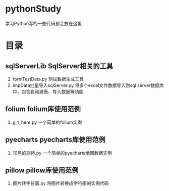 # pythonStudy
学习Python写的一些代码都会放在这里

# 目录

## sqlServerLib SqlServer相关的工具
1. formTestData.py 测试数据生成工具
2. impData批量导入sqlServer.py 将多个excel文件数据导入到sql server数据库中，包含自动建表、导入数据等功能

## folium folium库使用范例
1. g_t_here.py 一个简单的folium实例

## pyecharts pyecharts库使用范例
1. 10月的期待.py 一个简单的pyecharts地图数据实例

## pillow pillow库使用范例
1. 图片转字符画.py 将图片转换成字符画的实例代码
